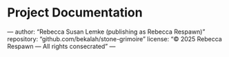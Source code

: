 # Project Documentation

—
author: “Rebecca Susan Lemke (publishing as Rebecca Respawn)”
repository: “github.com/bekalah/stone-grimoire”
license: “© 2025 Rebecca Respawn — All rights consecrated”
—